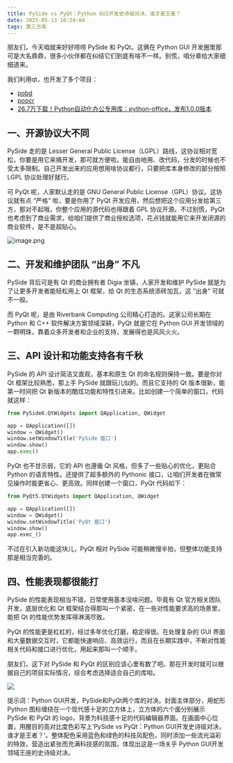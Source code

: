 ```yaml
---
title: PySide vs PyQt：Python GUI开发史诗级对决，谁才是王者？
date: 2025-05-13 16:24:04
tags: 第三方库
---
```


朋友们，今天咱就来好好唠唠 PySide 和 PyQt。这俩在 Python GUI 开发圈里那可是大名鼎鼎，很多小伙伴都在纠结它们到底有啥不一样。别慌，咱分章给大家细细道来。

我们利用qt，也开发了多个项目：

- [pobd](https://gitcode.com/python4office/pobd)
- [poocr](https://gitcode.com/python4office/poocr)
- [26.7万下载！Python自动化办公专用库：python-office，发布1.0.0版本](https://github.com/CoderWanFeng/python-office)

## 一、开源协议大不同

PySide 走的是 Lesser General Public License（LGPL）路线，这协议相对宽松，你要是用它来搞开发，那可就方便啦。能自由地用、改代码，分发的时候也不受太多限制。自己开发出来的应用想用啥协议都行，只要把库本身修改的部分按照 LGPL 协议处理好就行。

可 PyQt 呢，人家默认走的是 GNU General Public License（GPL）协议。这协议就有点 “严格” 啦，要是你用了 PyQt 开发应用，然后想把这个应用分发给第三方，那对不起哦，你整个应用的源代码也得跟着 GPL 协议开源。不过别慌，PyQt 也考虑到了商业需求，给咱们提供了商业授权选项，花点钱就能用它来开发闭源的商业软件，是不是超贴心。

![image.png](https://raw.gitcode.com/user-images/assets/5027920/70a60ed3-32fa-46c2-876f-1b3c759519e8/image.png 'image.png')

## 二、开发和维护团队 “出身” 不凡

PySide 背后可是有 Qt 的商业拥有者 Digia 坐镇，人家开发和维护 PySide 就是为了让更多开发者能轻松用上 Qt 框架，给 Qt 的生态系统添砖加瓦，这 “出身” 可就不一般。

而 PyQt 呢，是由 Riverbank Computing 公司精心打造的。这家公司长期在 Python 和 C++ 软件解决方案领域深耕，PyQt 就是它在 Python GUI 开发领域的一颗明珠，靠着众多开发者和企业的支持，发展得也是风风火火。

## 三、API 设计和功能支持各有千秋

PySide 的 API 设计简洁又直观，基本和原生 Qt 的命名规则保持一致。要是你对 Qt 框架比较熟悉，那上手 PySide 就跟玩儿似的。而且它支持的 Qt 版本很新，能第一时间把 Qt 新版本的酷炫功能和特性引进来。比如创建一个简单的窗口，代码就这样：

```python
from PySide6.QtWidgets import QApplication, QWidget

app = QApplication([])
window = QWidget()
window.setWindowTitle('PySide 窗口')
window.show()
app.exec()
```

PyQt 也不甘示弱，它的 API 也遵循 Qt 风格，但多了一些贴心的优化，更贴合 Python 的语言特性。还提供了超多额外的 Pythonic 接口，让咱们开发者在做常见操作时能更省心、更高效。同样创建一个窗口，PyQt 代码如下：

```python
from PyQt5.QtWidgets import QApplication, QWidget

app = QApplication([])
window = QWidget()
window.setWindowTitle('PyQt 窗口')
window.show()
app.exec_()
```

不过在引入新功能这块儿，PyQt 相对 PySide 可能稍微慢半拍，但整体功能支持那是相当完善的。

## 四、性能表现都很能打

PySide 的性能表现相当不错，日常使用基本没啥问题。毕竟有 Qt 官方相关团队开发，底层优化和 Qt 框架结合得那叫一个紧密，在一些对性能要求高的场景里，能把 Qt 的性能优势发挥得淋漓尽致。

PyQt 的性能更是杠杠的，经过多年优化打磨，稳定得很。在处理复杂的 GUI 界面和大量数据交互时，它都能快速响应、高效运行，而且在长期实践中，不断对性能相关代码和接口进行优化，用起来那叫一个顺手。

朋友们，这下对 PySide 和 PyQt 的区别应该心里有数了吧。那在开发时就可以根据自己的项目实际情况，综合考虑选择适合自己的库啦。


![](https://cos.python-office.com/ads/gzh/sub-py.jpg)


提示词：Python GUI开发，PySide和PyQt两个库的对决。封面主体部分，用蛇形 Python 图标缠绕在一个现代感十足的立方体上，立方体的六个面分别展示 PySide 和 PyQt 的 logo，背景为科技感十足的代码编辑器界面。在画面中心位置，用醒目的高对比度色彩写上‘PySide vs PyQt：Python GUI开发史诗级对决，谁才是王者？’。整体配色采用蓝色和绿色的科技风配色，同时添加一些流光溢彩的特效，营造出紧张而充满科技感的氛围，体现出这是一场关乎 Python GUI开发领域王座的史诗级对决。